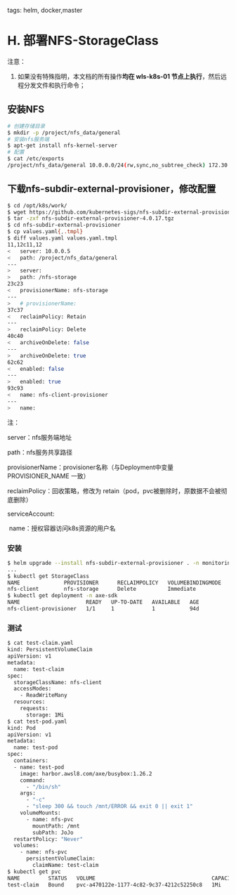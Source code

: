 tags: helm, docker,master

# H. 部署NFS-StorageClass

注意：
1. 如果没有特殊指明，本文档的所有操作**均在 wls-k8s-01 节点上执行**，然后远程分发文件和执行命令；

## 安装NFS

``` bash
# 创建存储目录
$ mkdir -p /project/nfs_data/general
# 安装nfs服务端
$ apt-get install nfs-kernel-server
# 配置
$ cat /etc/exports
/project/nfs_data/general 10.0.0.0/24(rw,sync,no_subtree_check) 172.30.0.0/16(rw,sync,no_subtree_check)
```

## 下载nfs-subdir-external-provisioner，修改配置

``` bash
$ cd /opt/k8s/work/
$ wget https://github.com/kubernetes-sigs/nfs-subdir-external-provisioner/releases/download/nfs-subdir-external-provisioner-4.0.17/nfs-subdir-external-provisioner-4.0.17.tgz
$ tar -zxf nfs-subdir-external-provisioner-4.0.17.tgz
$ cd nfs-subdir-external-provisioner
$ cp values.yaml{,.tmpl} 
$ diff values.yaml values.yaml.tmpl
11,12c11,12
<   server: 10.0.0.5
<   path: /project/nfs_data/general
---
>   server:
>   path: /nfs-storage
23c23
<   provisionerName: nfs-storage
---
>   # provisionerName:
37c37
<   reclaimPolicy: Retain
---
>   reclaimPolicy: Delete
40c40
<   archiveOnDelete: false
---
>   archiveOnDelete: true
62c62
<   enabled: false
---
>   enabled: true
93c93
<   name: nfs-client-provisioner
---
>   name:
```

注：

server：nfs服务端地址

path：nfs服务共享路径

provisionerName：provisioner名称（与Deployment中变量 PROVISIONER_NAME 一致）

reclaimPolicy：回收策略，修改为 retain（pod，pvc被删除时，原数据不会被彻底删除）

serviceAccount:

​	name：授权容器访问k8s资源的用户名

### 安装

``` bash
$ helm upgrade --install nfs-subdir-external-provisioner . -n monitoring
...
$ kubectl get StorageClass
NAME              PROVISIONER      RECLAIMPOLICY   VOLUMEBINDINGMODE   ALLOWVOLUMEEXPANSION   AGE
nfs-client        nfs-storage      Delete          Immediate           false                  94d
$ kubectl get deployment -n axe-sdk
NAME                     READY   UP-TO-DATE   AVAILABLE   AGE
nfs-client-provisioner   1/1     1            1           94d
```

### 测试

``` bash
$ cat test-claim.yaml
kind: PersistentVolumeClaim
apiVersion: v1
metadata:
  name: test-claim
spec:
  storageClassName: nfs-client
  accessModes:
    - ReadWriteMany
  resources:
    requests:
      storage: 1Mi
$ cat test-pod.yaml
kind: Pod
apiVersion: v1
metadata:
  name: test-pod
spec:
  containers:
  - name: test-pod
    image: harbor.awsl8.com/axe/busybox:1.26.2
    command:
      - "/bin/sh"
    args:
      - "-c"
      - "sleep 300 && touch /mnt/ERROR && exit 0 || exit 1"
    volumeMounts:
      - name: nfs-pvc
        mountPath: /mnt
        subPath: JoJo
  restartPolicy: "Never"
  volumes:
    - name: nfs-pvc
      persistentVolumeClaim:
        claimName: test-claim
$ kubectl get pvc
NAME         STATUS   VOLUME                                     CAPACITY   ACCESS MODES   STORAGECLASS      AGE
test-claim   Bound    pvc-a470122e-1177-4c82-9c37-4212c52250c8   1Mi        RWX            nfs-client        94d

```

